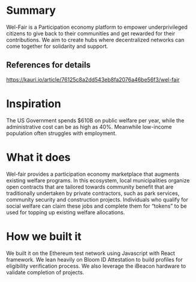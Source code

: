 # Summary
Wel-Fair is a Participation economy platform to empower underprivileged citizens to give back to their communities and get rewarded for their contributions. We aim to create hubs where decentralized networks can come together for solidarity and support.

## References for details
https://kauri.io/article/76125c8a2dd543eb8fa2076a46be56f3/wel-fair


# Inspiration
The US Government spends $610B on public welfare per year, while the administrative cost can be as high as 40%. Meanwhile low-income population often struggles with employment.

# What it does
Wel-fair provides a participation economy marketplace that augments existing welfare programs. In this ecosystem, local municipalities organize open contracts that are tailored towards community benefit that are traditionally undertaken by private contractors, such as park services, community security and construction projects. Individuals who qualify for social welfare can claim these jobs and complete them for “tokens” to be used for topping up existing welfare allocations.

# How we built it
We built it on the Ethereum test network using Javascript with React framework. We lean heavily on Bloom ID Attestation to build profiles for eligibility verification process. We also leverage the iBeacon hardware to validate completion of projects.
